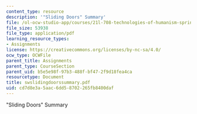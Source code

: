 ```yaml
---
content_type: resource
description: '"Sliding Doors" Summary'
file: /ol-ocw-studio-app/courses/21l-708-technologies-of-humanism-spring-2003/cd7d8e3a5aac6dd58702265fb8400daf_swslidingdoorssummary.pdf
file_size: 53938
file_type: application/pdf
learning_resource_types:
- Assignments
license: https://creativecommons.org/licenses/by-nc-sa/4.0/
ocw_type: OCWFile
parent_title: Assignments
parent_type: CourseSection
parent_uid: b5e5e98f-97b3-488f-bf47-2f9d18fea4ca
resourcetype: Document
title: swslidingdoorssummary.pdf
uid: cd7d8e3a-5aac-6dd5-8702-265fb8400daf
---
```

"Sliding Doors" Summary